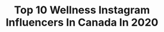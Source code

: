 ---
title: Top 10 Wellness Instagram Influencers In Canada In 2020
description: >-
  Find top wellness Instagram influencers in Canada in 2020. Most popular hashtags: #love #winnipegblogger #momlife #stayhome.
platform: Instagram
profiles:
  - username: "mayakapouranis"
    fullname: >-
      Maya Veronika Kapouranis✨💓🌞🌈🌴
    location: "Canada"
    followers: 21876
    engagement: 426
    commentsToLikes: 0.081611
    avatar: "https://scontent-ams4-1.cdninstagram.com/v/t51.2885-19/s320x320/88181670_217401926053023_6131043348066074624_n.jpg?_nc_ht=scontent-ams4-1.cdninstagram.com&_nc_ohc=xvvl_fGHpmYAX_rJyiP&oh=a1380f2fb59a98fe3519affeac6078e8&oe=5EBB2E25"
    verified: false
    hashtags: "#revolve, #topshopstyle, #fabricofyou, #topshopstyle"
  - username: "fitbybella_"
    fullname: >-
      Isabella Mazerolle
    location: "Canada"
    followers: 12296
    engagement: 664
    commentsToLikes: 0.239801
    avatar: "https://scontent-amt2-1.cdninstagram.com/v/t51.2885-19/s320x320/54511125_2118790501531563_1085610150078709760_n.jpg?_nc_ht=scontent-amt2-1.cdninstagram.com&_nc_ohc=733-lA-UX0oAX8Y5gsr&oh=dcd0b0b7bd6ed1282286aae7b124df89&oe=5EB9E22C"
    verified: false
    hashtags: "#fitbybella, #abworkout, #quarantinethoughts"
  - username: "kgmtl"
    fullname: >-
      Katherine Garbarino
    location: "Canada"
    followers: 63241
    engagement: 429
    commentsToLikes: 0.025653
    avatar: "https://scontent-amt2-1.cdninstagram.com/v/t51.2885-19/s320x320/45402560_750163648649758_7423716152112578560_n.jpg?_nc_ht=scontent-amt2-1.cdninstagram.com&_nc_ohc=ZDJqF2jZSe8AX9prJtj&oh=2c429db10e5501d47d72c259ae12914b&oe=5EB91792"
    verified: false
    hashtags: "#ronalife, #staytuned, #killingit, #onepickris"
  - username: "lifeofshimmy"
    fullname: >-
      Shimmy
    location: "Canada"
    followers: 3256
    engagement: 1094
    commentsToLikes: 0.127522
    avatar: "https://scontent-lhr8-1.cdninstagram.com/v/t51.2885-19/s320x320/68805160_726335624457510_4816034927373975552_n.jpg?_nc_ht=scontent-lhr8-1.cdninstagram.com&_nc_ohc=VlLStlIuG80AX80vam7&oh=060a949290d741b204d0397293554f8b&oe=5EBCBD14"
    verified: false
    hashtags: "#morethanamom, #womanempowerment, #cute, #cutiepie"
  - username: "bottlesnblondes"
    fullname: >-
      Kayla Murray & Ashley Trethart
    location: "Canada"
    followers: 5761
    engagement: 832
    commentsToLikes: 0.238344
    avatar: "https://scontent-amt2-1.cdninstagram.com/v/t51.2885-19/s320x320/70972745_482331942613687_9125892827744567296_n.jpg?_nc_ht=scontent-amt2-1.cdninstagram.com&_nc_ohc=2VkYoXbb4LwAX8KmqzT&oh=e0a84944024eaae82f3c06fe52ad4b34&oe=5EBC5E62"
    verified: false
    hashtags: "#selflove, #happythoughts, #motherhoodinspired, #dueinjune"
  - username: "ericaweidelich"
    fullname: >-
      Erica Weidelich
    location: "Canada"
    followers: 6029
    engagement: 724
    commentsToLikes: 0.051011
    avatar: "https://scontent-gmp1-1.cdninstagram.com/v/t51.2885-19/s320x320/75587976_979245199098383_5113877856945963008_n.jpg?_nc_ht=scontent-gmp1-1.cdninstagram.com&_nc_ohc=qDTom_rOH7wAX-3yjUY&oh=a8d64544c0f64c0d37ab98df92be1125&oe=5EAD22D9"
    verified: false
    hashtags: "#quarantine, #covid, #loveyou, #athomewitharitzia"
  - username: "georgie.crawford"
    fullname: >-
      Georgie Crawford
    location: "Canada"
    followers: 64507
    engagement: 380
    commentsToLikes: 0.038916
    avatar: "https://scontent-ams4-1.cdninstagram.com/v/t51.2885-19/s320x320/66967669_518713442268889_5966652143371812864_n.jpg?_nc_ht=scontent-ams4-1.cdninstagram.com&_nc_ohc=4vordL-IYfoAX_cUKZv&oh=a6a9497eaa7534e61a7d47ed820cbd0d&oe=5EBAD1BF"
    verified: true
    hashtags: "#thegoodglowlive, #love, #australia, #inspiration"
  - username: "mimibouchard"
    fullname: >-
      Mimi Bouchard
    location: "Canada"
    followers: 186878
    engagement: 299
    commentsToLikes: 0.012709
    avatar: "https://scontent-ams4-1.cdninstagram.com/v/t51.2885-19/s320x320/91171209_2627224574178957_3122059040822132736_n.jpg?_nc_ht=scontent-ams4-1.cdninstagram.com&_nc_ohc=5J_1Ld-bnR0AX-mBZKP&oh=c9805550fa435d2da4e0b2443118afbc&oe=5EBAB500"
    verified: true
    hashtags: "#coronavirus"
  - username: "ashleyshvy"
    fullname: >-
      Ashley Shay
    location: "Canada"
    followers: 3152
    engagement: 1640
    commentsToLikes: 0.050976
    avatar: "https://scontent-ssn1-1.cdninstagram.com/v/t51.2885-19/s320x320/80126560_753540971722820_7317743705304072192_n.jpg?_nc_ht=scontent-ssn1-1.cdninstagram.com&_nc_ohc=Yv_Z6Bec0d0AX9Ck85I&oh=b31aa0475dc421c3409659759fa2abca&oe=5EB3CD7B"
    verified: false
    hashtags: "#stayhome, #teamtoqi"
  - username: "herbivorebeauty"
    fullname: >-
      ashley ♡
    location: "Canada"
    followers: 3894
    engagement: 1620
    commentsToLikes: 0.046737
    avatar: "https://scontent-lhr8-1.cdninstagram.com/v/t51.2885-19/s320x320/92496424_248198066352400_5697830801740136448_n.jpg?_nc_ht=scontent-lhr8-1.cdninstagram.com&_nc_ohc=pWwjoJFXCwEAX8tke8q&oh=061e041610a5c44c854c7dd1468a08e2&oe=5EBB5E21"
    verified: false
    hashtags: ""
---